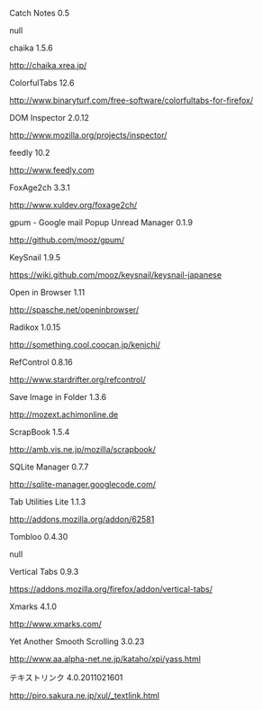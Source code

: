 Catch Notes 0.5

  null

chaika 1.5.6

  http://chaika.xrea.jp/

ColorfulTabs 12.6

  http://www.binaryturf.com/free-software/colorfultabs-for-firefox/

DOM Inspector 2.0.12

  http://www.mozilla.org/projects/inspector/

feedly 10.2

  http://www.feedly.com

FoxAge2ch 3.3.1

  http://www.xuldev.org/foxage2ch/

gpum - Google mail Popup Unread Manager 0.1.9

  http://github.com/mooz/gpum/

KeySnail 1.9.5

  https://wiki.github.com/mooz/keysnail/keysnail-japanese

Open in Browser 1.11

  http://spasche.net/openinbrowser/

Radikox 1.0.15

  http://something.cool.coocan.jp/kenichi/

RefControl 0.8.16

  http://www.stardrifter.org/refcontrol/

Save Image in Folder 1.3.6

  http://mozext.achimonline.de

ScrapBook 1.5.4

  http://amb.vis.ne.jp/mozilla/scrapbook/

SQLite Manager 0.7.7

  http://sqlite-manager.googlecode.com/

Tab Utilities Lite 1.1.3

  http://addons.mozilla.org/addon/62581

Tombloo 0.4.30

  null

Vertical Tabs 0.9.3

  https://addons.mozilla.org/firefox/addon/vertical-tabs/

Xmarks 4.1.0

  http://www.xmarks.com/

Yet Another Smooth Scrolling 3.0.23

  http://www.aa.alpha-net.ne.jp/kataho/xpi/yass.html

テキストリンク 4.0.2011021601

  http://piro.sakura.ne.jp/xul/_textlink.html

